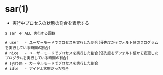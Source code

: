 # sar(1)
- 実行中プロセスの状態の割合を表示する

```
$ sar -P ALL 実行する回数

# user   - ユーザーモードでプロセスを実行した割合(優先度がデフォルト値のプログラムを実行している時間の割合)
# nice   - ユーザーモードでプロセスを実行した割合(優先度をデフォルト値から変更したプログラムを実行している時間の割合)
# system - カーネルモードでプロセスを実行した割合
# idle   - アイドル状態だった割合
```
